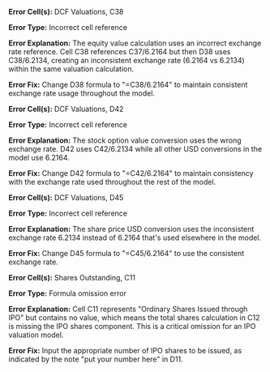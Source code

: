 **Error Cell(s):** DCF Valuations, C38

**Error Type:** Incorrect cell reference

**Error Explanation:** The equity value calculation uses an incorrect exchange rate reference. Cell C38 references C37/6.2164 but then D38 uses C38/6.2134, creating an inconsistent exchange rate (6.2164 vs 6.2134) within the same valuation calculation.

**Error Fix:** Change D38 formula to "=C38/6.2164" to maintain consistent exchange rate usage throughout the model.

**Error Cell(s):** DCF Valuations, D42

**Error Type:** Incorrect cell reference  

**Error Explanation:** The stock option value conversion uses the wrong exchange rate. D42 uses C42/6.2134 while all other USD conversions in the model use 6.2164.

**Error Fix:** Change D42 formula to "=C42/6.2164" to maintain consistency with the exchange rate used throughout the rest of the model.

**Error Cell(s):** DCF Valuations, D45

**Error Type:** Incorrect cell reference

**Error Explanation:** The share price USD conversion uses the inconsistent exchange rate 6.2134 instead of 6.2164 that's used elsewhere in the model.

**Error Fix:** Change D45 formula to "=C45/6.2164" to use the consistent exchange rate.

**Error Cell(s):** Shares Outstanding, C11

**Error Type:** Formula omission error

**Error Explanation:** Cell C11 represents "Ordinary Shares Issued through IPO" but contains no value, which means the total shares calculation in C12 is missing the IPO shares component. This is a critical omission for an IPO valuation model.

**Error Fix:** Input the appropriate number of IPO shares to be issued, as indicated by the note "put your number here" in D11.